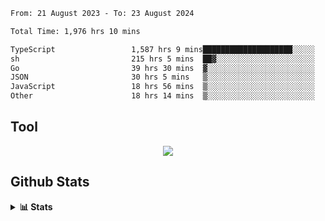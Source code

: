 <!--START_SECTION:waka-->

```txt
From: 21 August 2023 - To: 23 August 2024

Total Time: 1,976 hrs 10 mins

TypeScript                 1,587 hrs 9 mins████████████████████░░░░░   80.31 %
sh                         215 hrs 5 mins  ██▓░░░░░░░░░░░░░░░░░░░░░░   10.88 %
Go                         39 hrs 30 mins  ▓░░░░░░░░░░░░░░░░░░░░░░░░   02.00 %
JSON                       30 hrs 5 mins   ▒░░░░░░░░░░░░░░░░░░░░░░░░   01.52 %
JavaScript                 18 hrs 56 mins  ▒░░░░░░░░░░░░░░░░░░░░░░░░   00.96 %
Other                      18 hrs 14 mins  ▒░░░░░░░░░░░░░░░░░░░░░░░░   00.92 %
```

<!--END_SECTION:waka-->

## Tool
<p align="center">
  <a href="https://github.com/chaninlaw">
    <img src="https://skillicons.dev/icons?i=js,typescript,express,nodejs,react,next,postgres,mongodb,html,css,styledcomponents,tailwind,materialui,figma,git,github&perline=8" />
  </a>
</p>

## Github Stats
<details close>
  <summary><b>📊 Stats</b></summary>
  <div align = "center">
    
<picture>
  <source
    srcset="https://github-readme-stats.vercel.app/api?username=chaninlaw&show_icons=true&theme=dark"
    media="(prefers-color-scheme: dark)"
  />
  <source
    srcset="https://github-readme-stats.vercel.app/api?username=chaninlaw&show_icons=true"
    media="(prefers-color-scheme: light), (prefers-color-scheme: no-preference)"
  />
  <img src="https://github-readme-stats.vercel.app/api?username=chaninlaw&show_icons=true" />
</picture>
    
<picture>
  <source
    srcset="https://github-readme-stats.vercel.app/api/top-langs/?username=chaninlaw&layout=donut&theme=dark"
    media="(prefers-color-scheme: dark)"
  />
  <source
    srcset="https://github-readme-stats.vercel.app/api/top-langs/?username=chaninlaw&layout=donut"
    media="(prefers-color-scheme: light), (prefers-color-scheme: no-preference)"
  />
  <img src="https://github-readme-stats.vercel.app/api/top-langs/?username=chaninlaw&layout=donut" />
</picture>
    
  </div>
  
</details>

